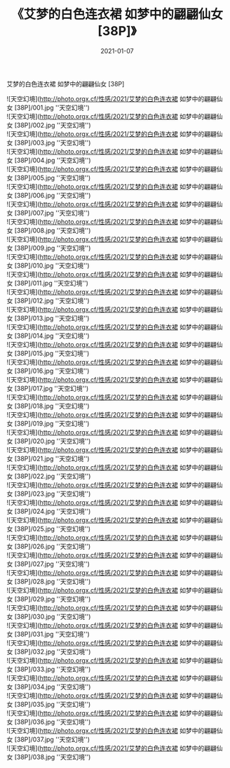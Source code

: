 ﻿---
layout: post
title:  《艾梦的白色连衣裙 如梦中的翩翩仙女 [38P]》
date:   2021-01-07
image: http://photo.orgx.cf/性感/2021/艾梦的白色连衣裙 如梦中的翩翩仙女 [38P]/000.jpg
categories: [美女, 性感, 泳衣]
---

艾梦的白色连衣裙 如梦中的翩翩仙女 [38P]



![天空幻境](http://photo.orgx.cf/性感/2021/艾梦的白色连衣裙 如梦中的翩翩仙女 [38P]/001.jpg ''天空幻境'') <br>
![天空幻境](http://photo.orgx.cf/性感/2021/艾梦的白色连衣裙 如梦中的翩翩仙女 [38P]/002.jpg ''天空幻境'') <br>
![天空幻境](http://photo.orgx.cf/性感/2021/艾梦的白色连衣裙 如梦中的翩翩仙女 [38P]/003.jpg ''天空幻境'') <br>
![天空幻境](http://photo.orgx.cf/性感/2021/艾梦的白色连衣裙 如梦中的翩翩仙女 [38P]/004.jpg ''天空幻境'') <br>
![天空幻境](http://photo.orgx.cf/性感/2021/艾梦的白色连衣裙 如梦中的翩翩仙女 [38P]/005.jpg ''天空幻境'') <br>
![天空幻境](http://photo.orgx.cf/性感/2021/艾梦的白色连衣裙 如梦中的翩翩仙女 [38P]/006.jpg ''天空幻境'') <br>
![天空幻境](http://photo.orgx.cf/性感/2021/艾梦的白色连衣裙 如梦中的翩翩仙女 [38P]/007.jpg ''天空幻境'') <br>
![天空幻境](http://photo.orgx.cf/性感/2021/艾梦的白色连衣裙 如梦中的翩翩仙女 [38P]/008.jpg ''天空幻境'') <br>
![天空幻境](http://photo.orgx.cf/性感/2021/艾梦的白色连衣裙 如梦中的翩翩仙女 [38P]/009.jpg ''天空幻境'') <br>
![天空幻境](http://photo.orgx.cf/性感/2021/艾梦的白色连衣裙 如梦中的翩翩仙女 [38P]/010.jpg ''天空幻境'') <br>
![天空幻境](http://photo.orgx.cf/性感/2021/艾梦的白色连衣裙 如梦中的翩翩仙女 [38P]/011.jpg ''天空幻境'') <br>
![天空幻境](http://photo.orgx.cf/性感/2021/艾梦的白色连衣裙 如梦中的翩翩仙女 [38P]/012.jpg ''天空幻境'') <br>
![天空幻境](http://photo.orgx.cf/性感/2021/艾梦的白色连衣裙 如梦中的翩翩仙女 [38P]/013.jpg ''天空幻境'') <br>
![天空幻境](http://photo.orgx.cf/性感/2021/艾梦的白色连衣裙 如梦中的翩翩仙女 [38P]/014.jpg ''天空幻境'') <br>
![天空幻境](http://photo.orgx.cf/性感/2021/艾梦的白色连衣裙 如梦中的翩翩仙女 [38P]/015.jpg ''天空幻境'') <br>
![天空幻境](http://photo.orgx.cf/性感/2021/艾梦的白色连衣裙 如梦中的翩翩仙女 [38P]/016.jpg ''天空幻境'') <br>
![天空幻境](http://photo.orgx.cf/性感/2021/艾梦的白色连衣裙 如梦中的翩翩仙女 [38P]/017.jpg ''天空幻境'') <br>
![天空幻境](http://photo.orgx.cf/性感/2021/艾梦的白色连衣裙 如梦中的翩翩仙女 [38P]/018.jpg ''天空幻境'') <br>
![天空幻境](http://photo.orgx.cf/性感/2021/艾梦的白色连衣裙 如梦中的翩翩仙女 [38P]/019.jpg ''天空幻境'') <br>
![天空幻境](http://photo.orgx.cf/性感/2021/艾梦的白色连衣裙 如梦中的翩翩仙女 [38P]/020.jpg ''天空幻境'') <br>
![天空幻境](http://photo.orgx.cf/性感/2021/艾梦的白色连衣裙 如梦中的翩翩仙女 [38P]/021.jpg ''天空幻境'') <br>
![天空幻境](http://photo.orgx.cf/性感/2021/艾梦的白色连衣裙 如梦中的翩翩仙女 [38P]/022.jpg ''天空幻境'') <br>
![天空幻境](http://photo.orgx.cf/性感/2021/艾梦的白色连衣裙 如梦中的翩翩仙女 [38P]/023.jpg ''天空幻境'') <br>
![天空幻境](http://photo.orgx.cf/性感/2021/艾梦的白色连衣裙 如梦中的翩翩仙女 [38P]/024.jpg ''天空幻境'') <br>
![天空幻境](http://photo.orgx.cf/性感/2021/艾梦的白色连衣裙 如梦中的翩翩仙女 [38P]/025.jpg ''天空幻境'') <br>
![天空幻境](http://photo.orgx.cf/性感/2021/艾梦的白色连衣裙 如梦中的翩翩仙女 [38P]/026.jpg ''天空幻境'') <br>
![天空幻境](http://photo.orgx.cf/性感/2021/艾梦的白色连衣裙 如梦中的翩翩仙女 [38P]/027.jpg ''天空幻境'') <br>
![天空幻境](http://photo.orgx.cf/性感/2021/艾梦的白色连衣裙 如梦中的翩翩仙女 [38P]/028.jpg ''天空幻境'') <br>
![天空幻境](http://photo.orgx.cf/性感/2021/艾梦的白色连衣裙 如梦中的翩翩仙女 [38P]/029.jpg ''天空幻境'') <br>
![天空幻境](http://photo.orgx.cf/性感/2021/艾梦的白色连衣裙 如梦中的翩翩仙女 [38P]/030.jpg ''天空幻境'') <br>
![天空幻境](http://photo.orgx.cf/性感/2021/艾梦的白色连衣裙 如梦中的翩翩仙女 [38P]/031.jpg ''天空幻境'') <br>
![天空幻境](http://photo.orgx.cf/性感/2021/艾梦的白色连衣裙 如梦中的翩翩仙女 [38P]/032.jpg ''天空幻境'') <br>
![天空幻境](http://photo.orgx.cf/性感/2021/艾梦的白色连衣裙 如梦中的翩翩仙女 [38P]/033.jpg ''天空幻境'') <br>
![天空幻境](http://photo.orgx.cf/性感/2021/艾梦的白色连衣裙 如梦中的翩翩仙女 [38P]/034.jpg ''天空幻境'') <br>
![天空幻境](http://photo.orgx.cf/性感/2021/艾梦的白色连衣裙 如梦中的翩翩仙女 [38P]/035.jpg ''天空幻境'') <br>
![天空幻境](http://photo.orgx.cf/性感/2021/艾梦的白色连衣裙 如梦中的翩翩仙女 [38P]/036.jpg ''天空幻境'') <br>
![天空幻境](http://photo.orgx.cf/性感/2021/艾梦的白色连衣裙 如梦中的翩翩仙女 [38P]/037.jpg ''天空幻境'') <br>
![天空幻境](http://photo.orgx.cf/性感/2021/艾梦的白色连衣裙 如梦中的翩翩仙女 [38P]/038.jpg ''天空幻境'') <br>